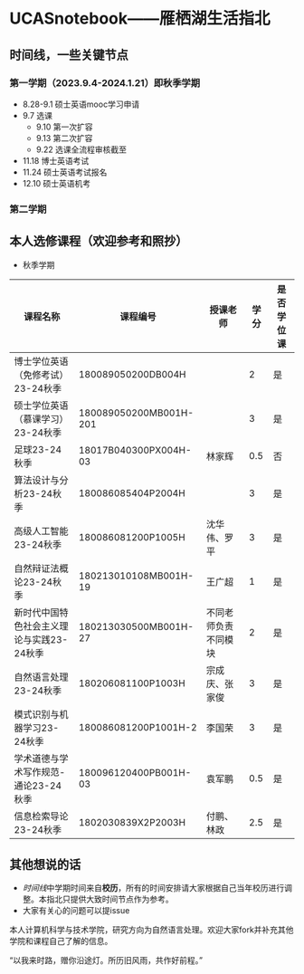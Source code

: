 # UCASnotebook——雁栖湖生活指北

## 时间线，一些关键节点
### 第一学期（2023.9.4-2024.1.21）即秋季学期
- 8.28-9.1 硕士英语mooc学习申请
- 9.7 选课
  - 9.10 第一次扩容
  - 9.13 第二次扩容
  - 9.22 选课全流程审核截至
- 11.18 博士英语考试
- 11.24 硕士英语考试报名
- 12.10 硕士英语机考
### 第二学期

## 本人选修课程（欢迎参考和照抄）
- 秋季学期
  
|课程名称|课程编号|授课老师|学分|是否学位课|
|------|----|---|--------|----|
|博士学位英语（免修考试）23-24秋季|180089050200DB004H||2|是|
|硕士学位英语（慕课学习）23-24秋季|180089050200MB001H-201||3|是|
|足球23-24秋季|18017B040300PX004H-03|林家辉|0.5|否|
|算法设计与分析23-24秋季|180086085404P2004H||3|是|
|高级人工智能23-24秋季|180086081200P1005H|沈华伟、罗平|3|是|
|自然辩证法概论23-24秋季|180213010108MB001H-19|王广超|1|是|
|新时代中国特色社会主义理论与实践23-24秋季|180213030500MB001H-27|不同老师负责不同模块|2|是|
|自然语言处理23-24秋季|180206081100P1003H|宗成庆、张家俊|3|是|
|模式识别与机器学习23-24秋季|180086081200P1001H-2|李国荣|3|是|
|学术道德与学术写作规范-通论23-24秋季|180096120400PB001H-03|袁军鹏|0.5|是|
|信息检索导论23-24秋季|1802030839X2P2003H|付鹏、林政|2.5|是|

## 其他想说的话
- *时间线*中学期时间来自**校历**，所有的时间安排请大家根据自己当年校历进行调整。本指北只提供大致时间节点作为参考。
- 大家有关心的问题可以提issue


本人计算机科学与技术学院，研究方向为自然语言处理。欢迎大家fork并补充其他学院和课程自己了解的信息。

“以我来时路，赠你沿途灯。所历旧风雨，共作好前程。”
